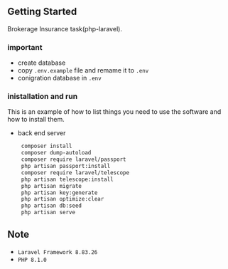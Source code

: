 
<!-- GETTING STARTED -->
## Getting Started

Brokerage Insurance task(php-laravel).


### important

* create database
* copy ```.env.example``` file and remame it to ```.env```
* conigration database in ```.env```

### inistallation and run

This is an example of how to list things you need to use the software and how to install them.
* back end server
  ```sh
   composer install
   composer dump-autoload
   composer require laravel/passport
   php artisan passport:install
   composer require laravel/telescope
   php artisan telescope:install
   php artisan migrate
   php artisan key:generate
   php artisan optimize:clear
   php artisan db:seed
   php artisan serve
  ```

## Note 
 * ```Laravel Framework 8.83.26 ```
 * ```PHP 8.1.0 ```
